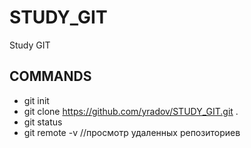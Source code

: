 # STUDY_GIT
Study GIT
## COMMANDS
- git init
- git clone https://github.com/yradov/STUDY_GIT.git . 
- git status
- git remote -v //просмотр удаленных репозиториев
